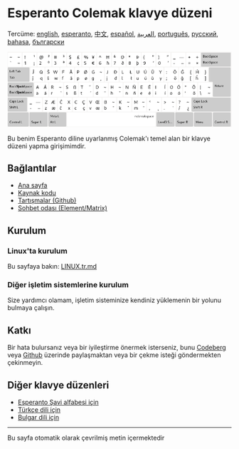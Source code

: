 # Esperanto Colemak klavye düzeni

Tercüme: [english](README.md), [esperanto](README.eo.md), [中文](README.zh-CN.md), [español](README.es.md), [العربية](README.ar.md), [português](README.pt.md), [русский](README.ru.md), [bahasa](README.id.md), [български](README.bg.md)

![Esperanto Colemak'ı önizleyin](./media/preview.png)

Bu benim Esperanto diline uyarlanmış Colemak'ı temel alan bir klavye düzeni yapma girişimimdir.

## Bağlantılar

* [Ana sayfa](https://salif.github.io/colemak-eo/)
* [Kaynak kodu](https://codeberg.org/salif/colemak-eo)
* [Tartışmalar (Github)](https://github.com/salif/colemak-eo/discussions)
* [Sohbet odası (Element/Matrix)](https://matrix.to/#/#salif-colemak:mozilla.org)

## Kurulum

### Linux'ta kurulum

Bu sayfaya bakın: [LINUX.tr.md](./LINUX.tr.md)

### Diğer işletim sistemlerine kurulum

Size yardımcı olamam, işletim sisteminize kendiniz yüklemenin bir yolunu bulmaya çalışın.

## Katkı

Bir hata bulursanız veya bir iyileştirme önermek isterseniz, bunu [Codeberg] veya [Github] üzerinde paylaşmaktan veya bir çekme isteği göndermekten çekinmeyin.

[Github]: https://github.com/salif/colemak-eo/discussions
[Codeberg]: https://codeberg.org/salif/colemak-eo/issues

## Diğer klavye düzenleri

* [Esperanto Şavi alfabesi için](https://salif.github.io/shaw-eo/)
* [Türkçe dili için](https://salif.github.io/colemak-tr/)
* [Bulgar dili için](https://salif.github.io/colemak-bg/)

---

Bu sayfa otomatik olarak çevrilmiş metin içermektedir
